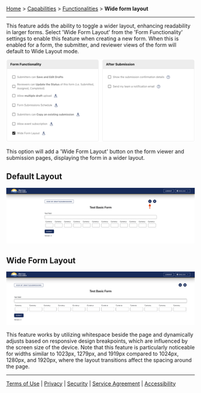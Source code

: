 [Home](index) > [Capabilities](Capabilities) > [Functionalities](Functionalities) > **Wide form layout**
***
This feature adds the ability to toggle a wider layout, enhancing readability in larger forms. Select 'Wide Form Layout' from the 'Form Functionality' settings to enable this feature when creating a new form. When this is enabled for a form, the submitter, and reviewer views of the form will default to Wide Layout mode. 

![image](images/wide-form-layout1.png)

This option will add a 'Wide Form Layout' button on the form viewer and submission pages, displaying the form in a wider layout. 

## Default Layout
![image](images/wide-form-layout2.png)

## Wide Form Layout
![image](images/wide-form-layout3.png)

This feature works by utilizing whitespace beside the page and dynamically adjusts based on responsive design breakpoints, which are influenced by the screen size of the device. Note that this feature is particularly noticeable for widths similar to 1023px, 1279px, and 1919px compared to 1024px, 1280px, and 1920px, where the layout transitions affect the spacing around the page.

***
[Terms of Use](Terms-of-Use) | [Privacy](Privacy) | [Security](Security) | [Service Agreement](Service-Agreement) | [Accessibility](Accessibility)